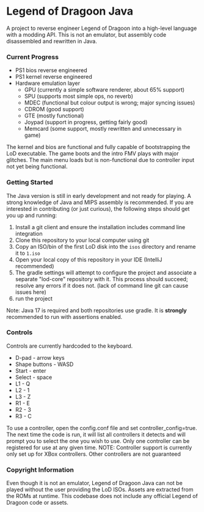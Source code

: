 # Legend of Dragoon Java

A project to reverse engineer Legend of Dragoon into a high-level language with a modding API. This is not an emulator, but assembly code disassembled and rewritten in Java.

### Current Progress

- PS1 bios reverse engineered
- PS1 kernel reverse engineered
- Hardware emulation layer
  - GPU (currently a simple software renderer, about 65% support)
  - SPU (supports most simple ops, no reverb)
  - MDEC (functional but colour output is wrong; major syncing issues)
  - CDROM (good support)
  - GTE (mostly functional)
  - Joypad (support in progress, getting fairly good)
  - Memcard (some support, mostly rewritten and unnecessary in game)

The kernel and bios are functional and fully capable of bootstrapping the LoD executable. The game boots and the intro FMV plays with major glitches. The main menu loads but is non-functional due to controller input not yet being functional.

### Getting Started

The Java version is still in early development and not ready for playing. A strong knowledge of Java and MIPS assembly is recommended. If you are interested in contributing (or just curious), the following steps should get you up and running:
1. Install a git client and ensure the installation includes command line integration
2. Clone this repository to your local computer using git
3. Copy an ISO/bin of the first LoD disk into the `isos` directory and rename it to `1.iso`
4. Open your local copy of this repository in your IDE (IntelliJ recommended)
5. The gradle settings will attempt to configure the project and associate a separate "lod-core" repository with it. This process should succeed; resolve any errors if it does not. (lack of command line git can cause issues here)
6. run the project

Note: Java 17 is required and both repositories use gradle. It is **strongly** recommended to run with assertions enabled.

### Controls ###

Controls are currently hardcoded to the keyboard.
- D-pad - arrow keys
- Shape buttons - WASD
- Start - enter
- Select - space
- L1 - Q
- L2 - 1
- L3 - Z
- R1 - E
- R2 - 3
- R3 - C

To use a controller, open the config.conf file and set controller_config=true. The next time the code is run, it will list all controllers it detects and will prompt you to select the one you wish to use. Only one controller can be registered for use at any given time. 
NOTE: Controller support is currently only set up for XBox controllers. Other controllers are not guaranteed

### Copyright Information

Even though it is not an emulator, Legend of Dragoon Java can not be played without the user providing the LoD ISOs. Assets are extracted from the ROMs at runtime. This codebase does not include any official Legend of Dragoon code or assets.
